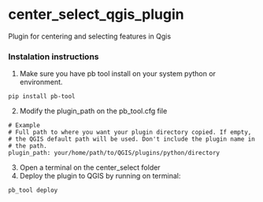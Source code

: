 # center_select_qgis_plugin
Plugin for centering and selecting features in Qgis


### Instalation instructions

1. Make sure you have pb tool install on your system python or environment.
```
pip install pb-tool
```
2. Modify the plugin_path on the pb_tool.cfg file
```
# Example
# Full path to where you want your plugin directory copied. If empty,
# the QGIS default path will be used. Don't include the plugin name in
# the path.
plugin_path: your/home/path/to/QGIS/plugins/python/directory

```
3. Open a terminal on the center_select folder
4. Deploy the plugin to QGIS by running on terminal:
```
pb_tool deploy
```

